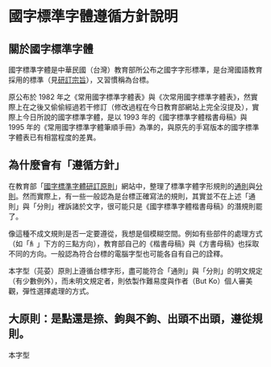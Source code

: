 # 國字標準字體遵循方針說明

## 關於國字標準字體

國字標準字體是中華民國（台灣）教育部所公布之國字字形標準，是台灣國語教育採用的標準（見[研訂宗旨](https://language.moe.gov.tw/001/upload/files/site_content/m0001/biau/t00-2.htm
)），又習慣稱為台標。

原公布於 1982 年之《常用國字標準字體表》與《次常用國字標準字體表》，然實際上在之後又偷偷經過若干修訂（修改過程在今日教育部網站上完全沒提及），實際上今日所說的國字標準字體，是以 1993 年的《國字標準字體楷書母稿》與 1995 年的《常用國字標準字體筆順手冊》為準的，與原先的手寫版本的國字標準字體表已有相當程度的差異。

## 為什麼會有「遵循方針」

在教育部「[國字標準字體研訂原則](https://language.moe.gov.tw/001/upload/files/site_content/m0001/biau/c12.htm)」網站中，整理了標準字體字形規則的[通則](https://language.moe.gov.tw/001/upload/files/site_content/m0001/biau/tung.htm)與[分則](https://language.moe.gov.tw/001/upload/files/site_content/m0001/biau/fen.htm)。然而實際上，有一些一般認為是台標正確寫法的規則，其實並不在上述「通則」與「分則」裡訴諸於文字，很可能只是《國字標準字體楷書母稿》的潛規則罷了。

像這種不成文規則是否一定要遵從，我想是個模糊空間。例如有些部件的處理方式（如「糹」下方的三點方向），教育部自己的《楷書母稿》與《方書母稿》也採取不同的方向。一般認為符合台標的電腦字型也可能各自有自己的詮釋。

本字型（芫荽）原則上遵循台標字形，盡可能符合「通則」與「分則」的明文規定（有少數例外），而未明文規定者，則依製作難易度與作者（But Ko）個人審美觀，彈性選擇處理的方式。

## 大原則：是點還是捺、鉤與不鉤、出頭不出頭，遵從規則。

本字型